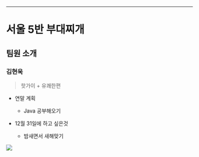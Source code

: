 ---
# 서울 5반 부대찌개
## 팀원 소개
### 김현욱
> 핫가이 + 유쾌한편


* 연말 계획
    * Java 공부해오기

* 12월 31일에 하고 싶은것
    * 밤새면서 새해맞기

![](https://files.slack.com/files-pri/TETQ23ZM0-FF24TUQLB/_________.jpg)
